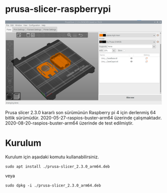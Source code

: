 # prusa-slicer-raspberrypi

![Screenshot](https://github.com/str1der/prusa-slicer-raspberrypi/blob/main/Prusa-Slicer.png)

Prusa slicer 2.3.0 kararlı son sürümünün Raspberry pi 4 için derlenmiş 64 bitlik sürümüdür. 2020-05-27-raspios-buster-arm64 üzerinde çalışmaktadır. 2020-08-20-raspios-buster-arm64 üzerinde de test edilmiştir.

# Kurulum

Kurulum için aşaıdaki komutu kullanabilirsiniz. 

```
sudo apt install ./prusa-slicer_2.3.0_arm64.deb
```
veya

```
sudo dpkg -i ./prusa-slicer_2.3.0_arm64.deb
```



